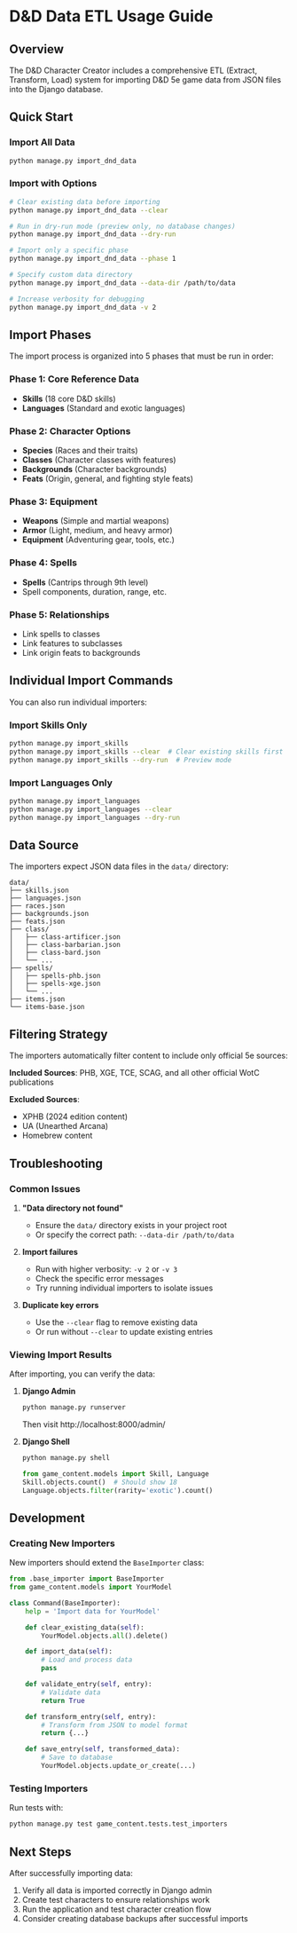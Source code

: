 # D&D Data ETL Usage Guide

## Overview

The D&D Character Creator includes a comprehensive ETL (Extract, Transform, Load) system for importing D&D 5e game data from JSON files into the Django database.

## Quick Start

### Import All Data
```bash
python manage.py import_dnd_data
```

### Import with Options
```bash
# Clear existing data before importing
python manage.py import_dnd_data --clear

# Run in dry-run mode (preview only, no database changes)
python manage.py import_dnd_data --dry-run

# Import only a specific phase
python manage.py import_dnd_data --phase 1

# Specify custom data directory
python manage.py import_dnd_data --data-dir /path/to/data

# Increase verbosity for debugging
python manage.py import_dnd_data -v 2
```

## Import Phases

The import process is organized into 5 phases that must be run in order:

### Phase 1: Core Reference Data
- **Skills** (18 core D&D skills)
- **Languages** (Standard and exotic languages)

### Phase 2: Character Options
- **Species** (Races and their traits)
- **Classes** (Character classes with features)
- **Backgrounds** (Character backgrounds)
- **Feats** (Origin, general, and fighting style feats)

### Phase 3: Equipment
- **Weapons** (Simple and martial weapons)
- **Armor** (Light, medium, and heavy armor)
- **Equipment** (Adventuring gear, tools, etc.)

### Phase 4: Spells
- **Spells** (Cantrips through 9th level)
- Spell components, duration, range, etc.

### Phase 5: Relationships
- Link spells to classes
- Link features to subclasses
- Link origin feats to backgrounds

## Individual Import Commands

You can also run individual importers:

### Import Skills Only
```bash
python manage.py import_skills
python manage.py import_skills --clear  # Clear existing skills first
python manage.py import_skills --dry-run  # Preview mode
```

### Import Languages Only
```bash
python manage.py import_languages
python manage.py import_languages --clear
python manage.py import_languages --dry-run
```

## Data Source

The importers expect JSON data files in the `data/` directory:

```
data/
├── skills.json
├── languages.json
├── races.json
├── backgrounds.json
├── feats.json
├── class/
│   ├── class-artificer.json
│   ├── class-barbarian.json
│   ├── class-bard.json
│   └── ...
├── spells/
│   ├── spells-phb.json
│   ├── spells-xge.json
│   └── ...
├── items.json
└── items-base.json
```

## Filtering Strategy

The importers automatically filter content to include only official 5e sources:

**Included Sources**: PHB, XGE, TCE, SCAG, and all other official WotC publications

**Excluded Sources**:
- XPHB (2024 edition content)
- UA (Unearthed Arcana)
- Homebrew content

## Troubleshooting

### Common Issues

1. **"Data directory not found"**
   - Ensure the `data/` directory exists in your project root
   - Or specify the correct path: `--data-dir /path/to/data`

2. **Import failures**
   - Run with higher verbosity: `-v 2` or `-v 3`
   - Check the specific error messages
   - Try running individual importers to isolate issues

3. **Duplicate key errors**
   - Use the `--clear` flag to remove existing data
   - Or run without `--clear` to update existing entries

### Viewing Import Results

After importing, you can verify the data:

1. **Django Admin**
   ```bash
   python manage.py runserver
   ```
   Then visit http://localhost:8000/admin/

2. **Django Shell**
   ```bash
   python manage.py shell
   ```
   ```python
   from game_content.models import Skill, Language
   Skill.objects.count()  # Should show 18
   Language.objects.filter(rarity='exotic').count()
   ```

## Development

### Creating New Importers

New importers should extend the `BaseImporter` class:

```python
from .base_importer import BaseImporter
from game_content.models import YourModel

class Command(BaseImporter):
    help = 'Import data for YourModel'

    def clear_existing_data(self):
        YourModel.objects.all().delete()

    def import_data(self):
        # Load and process data
        pass

    def validate_entry(self, entry):
        # Validate data
        return True

    def transform_entry(self, entry):
        # Transform from JSON to model format
        return {...}

    def save_entry(self, transformed_data):
        # Save to database
        YourModel.objects.update_or_create(...)
```

### Testing Importers

Run tests with:
```bash
python manage.py test game_content.tests.test_importers
```

## Next Steps

After successfully importing data:

1. Verify all data is imported correctly in Django admin
2. Create test characters to ensure relationships work
3. Run the application and test character creation flow
4. Consider creating database backups after successful imports